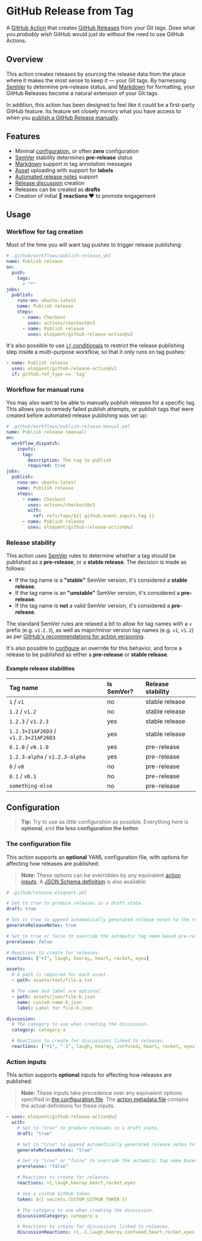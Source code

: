 # GitHub Release from Tag

A [GitHub Action] that creates [GitHub Releases] from your Git tags. Does what
you _probably wish_ GitHub would just do without the need to use GitHub Actions.

[github action]: https://docs.github.com/actions
[github releases]: https://docs.github.com/repositories/releasing-projects-on-github/about-releases

## Overview

This action creates releases by sourcing the release data from the place where
it makes the most sense to keep it — your Git tags. By harnessing [SemVer] to
determine pre-release status, and [Markdown] for formatting, your GitHub
Releases become a natural extension of your Git tags.

[semver]: https://semver.org/
[markdown]: https://docs.github.com/get-started/writing-on-github/getting-started-with-writing-and-formatting-on-github

In addition, this action has been designed to feel like it _could_ be a
first-party GitHub feature. Its feature set closely mirrors what you have access
to when you [publish a GitHub Release manually].

[publish a github release manually]: https://docs.github.com/repositories/releasing-projects-on-github/managing-releases-in-a-repository#creating-a-release

## Features

- Minimal [configuration], or often **zero** configuration
- [SemVer] stability determines **pre-release** status
- [Markdown] support in tag annotation messages
- [Asset] uploading with support for **labels**
- [Automated release notes] support
- [Release discussion] creation
- Releases can be created as **drafts**
- Creation of initial **🚀 reactions ❤️** to promote engagement

[configuration]: #configuration
[semver]: https://semver.org/
[markdown]: https://docs.github.com/get-started/writing-on-github/getting-started-with-writing-and-formatting-on-github
[asset]: https://docs.github.com/repositories/releasing-projects-on-github/managing-releases-in-a-repository#:~:text=drag%20and%20drop
[automated release notes]: https://docs.github.com/repositories/releasing-projects-on-github/automatically-generated-release-notes
[release discussion]: https://docs.github.com/discussions

## Usage

### Workflow for tag creation

Most of the time you will want tag pushes to trigger release publishing:

```yaml
# .github/workflows/publish-release.yml
name: Publish release
on:
  push:
    tags:
      - "*"
jobs:
  publish:
    runs-on: ubuntu-latest
    name: Publish release
    steps:
      - name: Checkout
        uses: actions/checkout@v3
      - name: Publish release
        uses: eloquent/github-release-action@v2
```

It's also possible to use [`if` conditionals] to restrict the release publishing
step inside a multi-purpose workflow, so that it only runs on tag pushes:

[`if` conditionals]: https://docs.github.com/actions/using-workflows/workflow-syntax-for-github-actions#jobsjob_idstepsif

```yaml
- name: Publish release
  uses: eloquent/github-release-action@v2
  if: github.ref_type == 'tag'
```

### Workflow for manual runs

You may also want to be able to manually publish releases for a specific tag.
This allows you to remedy failed publish attempts, or publish tags that were
created before automated release publishing was set up:

```yaml
# .github/workflows/publish-release-manual.yml
name: Publish release (manual)
on:
  workflow_dispatch:
    inputs:
      tag:
        description: The tag to publish
        required: true
jobs:
  publish:
    runs-on: ubuntu-latest
    name: Publish release
    steps:
      - name: Checkout
        uses: actions/checkout@v3
        with:
          ref: refs/tags/${{ github.event.inputs.tag }}
      - name: Publish release
        uses: eloquent/github-release-action@v2
```

### Release stability

This action uses [SemVer] rules to determine whether a tag should be published
as a **pre-release**, or a **stable release**. The decision is made as follows:

- If the tag name is a **"stable"** SemVer version, it's considered a **stable
  release**.
- If the tag name is an **"unstable"** SemVer version, it's considered a
  **pre-release**.
- If the tag name is **not** a valid SemVer version, it's considered a
  **pre-release**.

[semver]: https://semver.org/

The standard SemVer rules are relaxed a bit to allow for tag names with a `v`
prefix (e.g. `v1.2.3`), as well as major/minor version tag names (e.g. `v1`,
`v1.2`) as per [GitHub's recommendations for action versioning].

[github's recommendations for action versioning]: https://github.com/actions/toolkit/blob/%40actions/core%401.1.0/docs/action-versioning.md#recommendations

It's also possible to [configure] an override for this behavior, and force a
release to be published as either a **pre-release** or **stable release**.

[configure]: #configuration

#### Example release stabilities

| Tag name                             | Is SemVer? | Release stability |
| :----------------------------------- | :--------- | :---------------- |
| `1` / `v1`                           | no         | stable release    |
| `1.2` / `v1.2`                       | no         | stable release    |
| `1.2.3` / `v1.2.3`                   | yes        | stable release    |
| `1.2.3+21AF26D3` / `v1.2.3+21AF26D3` | yes        | stable release    |
| `0.1.0` / `v0.1.0`                   | yes        | pre-release       |
| `1.2.3-alpha` / `v1.2.3-alpha`       | yes        | pre-release       |
| `0` / `v0`                           | no         | pre-release       |
| `0.1` / `v0.1`                       | no         | pre-release       |
| `something-else`                     | no         | pre-release       |

## Configuration

> **Tip:** Try to use as _little_ configuration as possible. Everything here is
> **optional**, and **the less configuration the better**.

### The configuration file

This action supports an **optional** YAML configuration file, with options for
affecting how releases are published:

> **Note:** These options can be overridden by any equivalent [action inputs]. A
> [JSON Schema definition] is also available.

[action inputs]: #action-inputs
[json schema definition]: src/config/schema.js

```yaml
# .github/release.eloquent.yml

# Set to true to produce releases in a draft state.
draft: true

# Set to true to append automatically generated release notes to the release body.
generateReleaseNotes: true

# Set to true or false to override the automatic tag name based pre-release detection.
prerelease: false

# Reactions to create for releases.
reactions: ["+1", laugh, hooray, heart, rocket, eyes]

assets:
  # A path is required for each asset.
  - path: assets/text/file-a.txt

  # The name and label are optional.
  - path: assets/json/file-b.json
    name: custom-name-b.json
    label: Label for file-b.json

discussion:
  # The category to use when creating the discussion.
  category: category-a

  # Reactions to create for discussions linked to releases.
  reactions: ["+1", "-1", laugh, hooray, confused, heart, rocket, eyes]
```

### Action inputs

This action supports **optional** inputs for affecting how releases are
published:

> **Note:** These inputs take precedence over any equivalent options specified
> in [the configuration file]. The [action metadata file] contains the actual
> definitions for these inputs.

[the configuration file]: #the-configuration-file
[action metadata file]: action.yml

```yaml
- uses: eloquent/github-release-action@v2
  with:
    # Set to "true" to produce releases in a draft state.
    draft: "true"

    # Set to "true" to append automatically generated release notes to the release body.
    generateReleaseNotes: "true"

    # Set to "true" or "false" to override the automatic tag name based pre-release detection.
    prerelease: "false"

    # Reactions to create for releases.
    reactions: +1,laugh,hooray,heart,rocket,eyes

    # Use a custom GitHub token.
    token: ${{ secrets.CUSTOM_GITHUB_TOKEN }}

    # The category to use when creating the discussion.
    discussionCategory: category-a

    # Reactions to create for discussions linked to releases.
    discussionReactions: +1,-1,laugh,hooray,confused,heart,rocket,eyes
```
